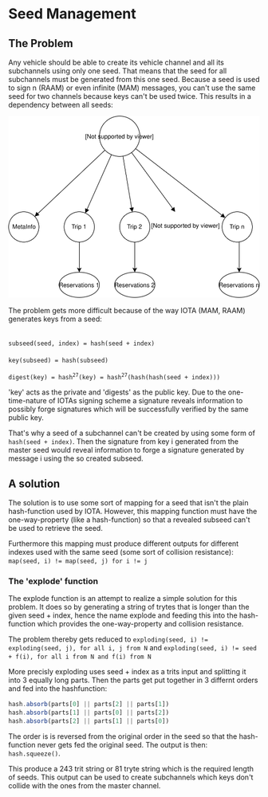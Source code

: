 # Seed Management
## The Problem
Any vehicle should be able to create its vehicle channel and all its subchannels using only one seed. That means that the seed for all subchannels must be generated from this one seed. Because a seed is used to sign n (RAAM) or even infinite (MAM) messages, you can't use the same seed for two channels because keys can't be used twice. This results in a dependency between all seeds:

![seed dependencies](./seeds.svg)

The problem gets more difficult because of the way IOTA (MAM, RAAM) generates keys from a seed:

<code>
subseed(seed, index) = hash(seed + index)
</code>
<code>
key(subseed) = hash(subseed)
</code>
<code>
digest(key) = hash<sup>27</sup>(key) = hash<sup>27</sup>(hash(hash(seed + index)))
</code>

'key' acts as the private and 'digests' as the public key. Due to the one-time-nature of IOTAs signing scheme a signature reveals information to possibly forge signatures which will be successfully verified by the same public key.

That's why a seed of a subchannel can't be created by using some form of `hash(seed + index)`. Then the signature from key i generated from the master seed would reveal information to forge a signature generated by message i using the so created subseed.

## A solution
The solution is to use some sort of mapping for a seed that isn't the plain hash-function used by IOTA. However, this mapping function must have the one-way-property (like a hash-function) so that a revealed subseed can't be used to retrieve the seed. 

Furthermore this mapping must produce different outputs for different indexes used with the same seed (some sort of collision resistance):
`map(seed, i) != map(seed, j) for i != j`

### The 'explode' function
The explode function is an attempt to realize a simple solution for this problem. It does so by generating a string of trytes that is longer than the given seed + index, hence the name explode and feeding this into the hash-function which provides the one-way-property and collision resistance.

The problem thereby gets reduced to `exploding(seed, i) != exploding(seed, j), for all i, j from N` and `exploding(seed, i) != seed + f(i), for all i from N and f(i) from N`

More precisly exploding uses seed + index as a trits input and splitting it into 3 equally long parts. Then the parts get put together in 3 differnt orders and fed into the hashfunction: 
```js
hash.absorb(parts[0] || parts[2] || parts[1])
hash.absorb(parts[1] || parts[0] || parts[2])
hash.absorb(parts[2] || parts[1] || parts[0])
```
The order is is reversed from the original order in the seed so that the hash-function never gets fed the original seed. The output is then: `hash.squeeze()`. 

This produce a 243 trit string or 81 tryte string which is the required length of seeds. This output can be used to create subchannels which keys don't collide with the ones from the master channel.

